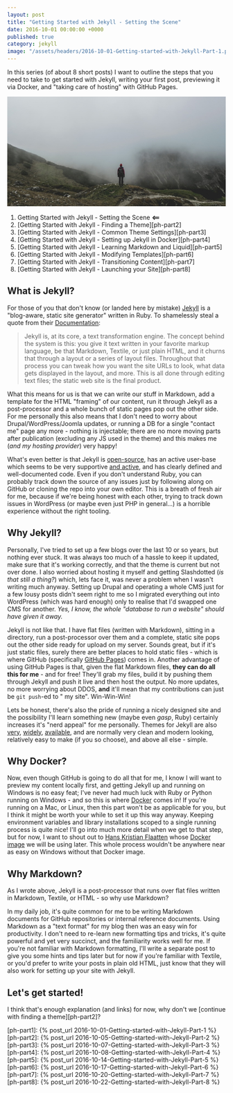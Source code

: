 ```yaml
---
layout: post
title: "Getting Started with Jekyll - Setting the Scene"
date: 2016-10-01 00:00:00 +0000
published: true
category: jekyll
image: "/assets/headers/2016-10-01-Getting-started-with-Jekyll-Part-1.png"
---
```


In this series (of about 8 short posts) I want to outline the steps that you need to take to get started with Jekyll, writing your first post, previewing it via Docker, and "taking care of hosting" with GitHub Pages.
<!--description--> 

![2016-10-01-Getting-started-with-Jekyll-Part-1](/assets/headers/2016-10-01-Getting-started-with-Jekyll-Part-1.png)

1. Getting Started with Jekyll - Setting the Scene **<==**
2. [Getting Started with Jekyll - Finding a Theme][ph-part2]
3. [Getting Started with Jekyll - Common Theme Settings][ph-part3] 
4. [Getting Started with Jekyll - Setting up Jekyll in Docker][ph-part4] 
5. [Getting Started with Jekyll - Learning Markdown and Liquid][ph-part5]
6. [Getting Started with Jekyll - Modifying Templates][ph-part6]
7. [Getting Started with Jekyll - Transitioning Content][ph-part7]
8. [Getting Started with Jekyll - Launching your Site][ph-part8]

## What is Jekyll?

For those of you that don't know (or landed here by mistake) [Jekyll][jekyll] is a "blog-aware, static site generator" written in Ruby. To shamelessly steal a quote from their [Documentation][jekyll-docs]:

> Jekyll is, at its core, a text transformation engine. The concept behind the system is this: you give it text written in your favorite markup language, be that Markdown, Textile, or just plain HTML, and it churns that through a layout or a series of layout files. Throughout that process you can tweak how you want the site URLs to look, what data gets displayed in the layout, and more. This is all done through editing text files; the static web site is the final product.

What this means for us is that we can write our stuff in Markdown, add a template for the HTML "framing" of our content, run it through Jekyll as a post-processor and a whole bunch of static pages pop out the other side. For me personally this also means that I don't need to worry about Drupal/WordPress/Joomla updates, or running a DB for a single "contact me" page any more - nothing is injectable; there are no more moving parts after publication (excluding any JS used in the theme) and this makes me (*and my hosting provider*) very happy!

What's even better is that Jekyll is [open-source][jekyll-gh], has an active user-base which seems to be very supportive [and active][jekyll-ghi], and has clearly defined and well-documented code. Even if you don't understand Ruby, you can probably track down the source of any issues just by following along on GitHub or cloning the repo into your own editor. This is a breath of fresh air for me, because if we're being honest with each other, trying to track down issues in WordPress (or maybe even just PHP in general...) is a horrible experience without the right tooling.

## Why Jekyll?

Personally, I've tried to set up a few blogs over the last 10 or so years, but nothing ever stuck. It was always too much of a hassle to keep it updated, make sure that it's working correctly, and that the theme is current but not over done. I also worried about hosting it myself and getting Slashdotted (*is that still a thing?*) which, lets face it, was never a problem when I wasn't writing much anyway. Setting up Drupal and operating a whole CMS just for a few lousy posts didn't seem right to me so I migrated everything out into WordPress (which was hard enough) only to realise that I'd swapped one CMS for another. *Yes, I know, the whole "database to run a website" should have given it away.*

Jekyll is not like that. I have flat files (written with Markdown), sitting in a directory, run a post-processor over them and a complete, static site pops out the other side ready for upload on my server. Sounds great, but if it's just static files, surely there are better places to hold static files - which is where GitHub (specifically [GitHub Pages][github-pages]) comes in. Another advantage of using GitHub Pages is that, given the flat Markdown files, **they can do all this for me** - and for free! They'll grab my files, build it by pushing them through Jekyll and push it live and then host the output. No more updates, no more worrying about DDOS, **and** it'll mean that my contributions can just be `git push`-ed to " my site". Win-Win-Win!

Lets be honest, there's also the pride of running a nicely designed site and the possibility I'll learn something new (maybe even *gasp*, Ruby) certainly increases it's "nerd appeal" for me personally. Themes for Jekyll are also [very][jekyll-thm1], [widely][jekyll-thm2], [available][jekyll-thm3], and are normally very clean and modern looking, relatively easy to make (if you so choose), and above all else - simple.

## Why Docker?

Now, even though GitHub is going to do all that for me, I know I will want to preview my content locally first, and getting Jekyll up and running on Windows is no easy feat; I've never had much luck with Ruby or Python running on Windows - and so this is where [Docker][docker] comes in! If you're running on a Mac, or Linux, then this part won't be as applicable for you, but I think it might be worth your while to set it up this way anyway. Keeping environment variables and library installations scoped to a single running process is quite nice! I'll go into much more detail when we get to that step, but for now, I want to shout out to [Hans Kristian Flaatten][starefossen] whose [Docker image][docker-img] we will be using later. This whole process wouldn't be anywhere near as easy on Windows without that Docker image.

## Why Markdown?

As I wrote above, Jekyll is a post-processor that runs over flat files written in Markdown, Textile, or HTML - so why use Markdown? 

In my daily job, it's quite common for me to be writing Markdown documents for GitHub repositories or internal reference documents. Using Markdown as a "text format" for my blog then was an easy win for productivity. I don't need to re-learn new formatting tips and tricks, it's quite powerful and yet very succinct, and the familiarity works well for me. If you're not familiar with Markdown formatting, I'll write a separate post to give you some hints and tips later but for now if you're familiar with Textile, or you'd prefer to write your posts in plain old HTML, just know that they will also work for setting up your site with Jekyll.

## Let's get started!

I think that's enough explanation (and links) for now, why don't we [continue with finding a theme][ph-part2]?


[ph-part1]:   {% post_url 2016-10-01-Getting-started-with-Jekyll-Part-1 %}
[ph-part2]:   {% post_url 2016-10-05-Getting-started-with-Jekyll-Part-2 %}
[ph-part3]:   {% post_url 2016-10-07-Getting-started-with-Jekyll-Part-3 %}
[ph-part4]:   {% post_url 2016-10-08-Getting-started-with-Jekyll-Part-4 %}
[ph-part5]:   {% post_url 2016-10-14-Getting-started-with-Jekyll-Part-5 %}
[ph-part6]:   {% post_url 2016-10-17-Getting-started-with-Jekyll-Part-6 %}
[ph-part7]:   {% post_url 2016-10-20-Getting-started-with-Jekyll-Part-7 %}
[ph-part8]:   {% post_url 2016-10-22-Getting-started-with-Jekyll-Part-8 %}

[jekyll]:       https://jekyllrb.com/
[jekyll-docs]:  https://jekyllrb.com/docs/home/
[jekyll-gh]:    https://github.com/jekyll/jekyll/
[jekyll-ghi]:   https://github.com/jekyll/jekyll/issues?utf8=%E2%9C%93&q=is%3Aissue%20is%3Aopen%20comments%3A%3E15
[docker]:       https://docs.docker.com/docker-for-windows/
[starefossen]:  https://github.com/Starefossen/
[docker-img]:   https://github.com/Starefossen/docker-github-pages
[github-pages]: https://pages.github.com/
[jekyll-thm1]:  http://jekyllthemes.org/
[jekyll-thm2]:  http://themes.jekyllrc.org/
[jekyll-thm3]:  http://jekyllthemes.io/